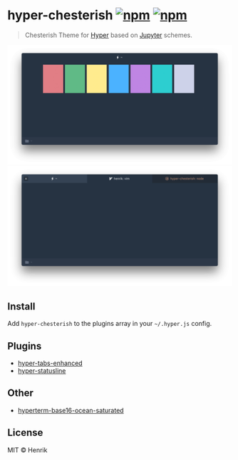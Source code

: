 # hyper-chesterish  [![npm](https://img.shields.io/npm/v/hyper-chesterish.svg?maxAge=86400?style=flat-square)](https://www.npmjs.com/package/hyper-chesterish) [![npm](https://img.shields.io/npm/dm/hyper-chesterish.svg?maxAge=86400?style=flat-square)](https://www.npmjs.com/package/hyper-chesterish)

> Chesterish Theme for [Hyper](https://hyper.is) based on [Jupyter](https://github.com/dunovank/jupyter-themes) schemes.

![](screen.png)
![](screen_tabs.png)


## Install

Add `hyper-chesterish` to the plugins array in your `~/.hyper.js` config.


## Plugins

* [hyper-tabs-enhanced](https://github.com/henrikdahl/hyper-tabs-enhanced)
* [hyper-statusline](https://github.com/henrikdahl/hyper-statusline)


## Other

* [hyperterm-base16-ocean-saturated](https://github.com/henrikdahl/hyperterm-base16-ocean-saturated)


## License

MIT © Henrik
